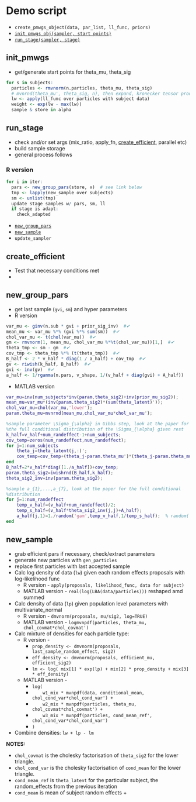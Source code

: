 # Demo script

* `create_pmwgs_object(data, par_list, ll_func, priors)`
* [`init_pmwgs_obj(sampler, start points)`](#init_pmwgs)
* [`run_stage(sampler, stage)`](#run_stage)

## init_pmwgs

* get/generate start points for theta\_mu, theta\_sig

```r
for s in subjects:
  particles <- rmvnorm(n.particles, theta_mu, theta_sig)
  # mvnrnd(theta_mu', theta_sig, n), then expand, kronecker tensor product
  lw <- apply(ll_func over particles with subject data)
  weight <- exp(lw - max(lw))
  sample & store in alpha
```

## run_stage

* check and/or set args (mix\_ratio, apply\_fn, [create\_efficient](#create_efficient), parallel etc)
* build sample storage
* general process follows

### R version
```r
for i in iter:
  pars <- new_group_pars(store, x)  # see link below
  tmp <- lapply(new_sample over subjects)
  sm <- unlist(tmp)
  update stage samples w/ pars, sm, ll
  if stage is adapt:
    check_adapted
```

* [`new_group_pars`](#new_group_pars)
* [`new_sample`](#new_sample)
* `update_sampler`

## create_efficient

* Test that necessary conditions met
*

## new_group_pars

* get last sample (`gvi`, `sm`) and hyper parameters
* R version
```r
var_mu <- ginv(n.sub * gvi + prior_sig_inv)  #✔
mean_mu <- var_mu %*% (gvi %*% sum(sm))  #✔
chol_var_mu <- t(chol(var_mu))  #✔
gm <- rmvnorm(1, mean_mu, chol_var_mu %*%t(chol_var_mu))[1,]  #✔
theta_tmp <- sm - gm  #✔
cov_tmp <- theta_tmp %*% (t(theta_tmp))  #✔
B_half <- 2 * v_half * diag(1 / a_half) + cov_tmp  #✔
gv <- riwish(k_half, B_half)  #✔
gvi <- inv(gv)  #✔
a_half <- 1/rgamma(n.pars, v_shape, 1/(v_half + diag(gvi) + A_half))
```
* MATLAB version
```matlab
var_mu=inv(num_subjects*inv(param.theta_sig2)+inv(prior_mu_sig2));
mean_mu=var_mu*(inv(param.theta_sig2)*(sum(theta_latent)'));
chol_var_mu=chol(var_mu,'lower');
param.theta_mu=mvnrnd(mean_mu,chol_var_mu*chol_var_mu');

%sample parameter \Sigma_{\alpha} in Gibbs step, look at the paper for
%the full conditional distribution of the \Sigma_{\alpha} given rest
k_half=v_half+num_randeffect-1+num_subjects;
cov_temp=zeros(num_randeffect,num_randeffect);
for j=1:num_subjects
    theta_j=theta_latent(j,:)';
    cov_temp=cov_temp+(theta_j-param.theta_mu')*(theta_j-param.theta_mu')';
end
B_half=2*v_half*diag([1./a_half])+cov_temp;
param.theta_sig2=iwishrnd(B_half,k_half);    
theta_sig2_inv=inv(param.theta_sig2);

%sample a_{1},...,a_{7}, look at the paper for the full conditional
%distribution
for j=1:num_randeffect
    temp_v_half=(v_half+num_randeffect)/2;
    temp_s_half=(v_half*theta_sig2_inv(j,j)+A_half);
    a_half(j,1)=1./random('gam',temp_v_half,1/temp_s_half);  % random('gam', shape, scale)
end
```
 


## new_sample

* grab efficient pars if necessary, check/extract parameters
* generate new particles with `gen_particles`
* replace first particles with last accepted sample
* Calc log density of data (`lw`) given each random effects proposals with log-likelihood func
  * R version - `apply(proposals, likelihood_func, data for subject)`
  * MATLAB version - `real(log(LBA(data/particles)))` reshaped amd summed
* Calc density of data (`lp`) given population level parameters with multivariate\_normal
  * R version - `dmvnorm(proposals, mu/sig2, log=TRUE)`
  * MATLAB version - `logmvnpdf(particles, theta_mu, chol_covmat*chol_covmat')`
* Calc mixture of densities for each particle type:
  * R version -
    * `prop_density <- dmvnorm(proposals, last_sample_random_effect, sig2)`
    * `eff_density <- dmvnorm(proposals, efficient_mu, efficient_sig2)`
    * `lm <- log( mix[1] * exp(lp) + mix[2] * prop_density + mix[3] * eff_density)`
  * MATLAB version -
    * `log(`
    * `    w1_mix * mvnpdf(data, conditional_mean, chol_cond_var*chol_cond_var') +`
    * `    w2_mix * mvnpdf(particles, theta_mu, chol_covmat*chol_covmat') +`
    * `    w3_mix * mvnpdf(particles, cond_mean_ref', chol_cond_var*chol_cond_var')`
    * `)`
* Combine densities: `lw + lp - lm`

**NOTES:**
* `chol_covmat` is the cholesky factorisation of `theta_sig2` for the lower triangle.
* `chol_cond_var` is the cholesky factorisation of `cond_mean` for the lower triangle.
* `cond_mean_ref` is `theta_latent` for the particular subject, the random\_effects from the previous iteration 
* `cond_mean` is  mean of subject random effects +
